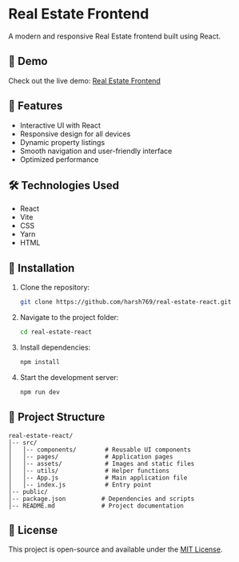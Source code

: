 # Real Estate Frontend

A modern and responsive Real Estate frontend built using React.

## 🚀 Demo

Check out the live demo: [Real Estate Frontend](https://real-estate-frontend-3et.pages.dev/)

## 📌 Features

- Interactive UI with React
- Responsive design for all devices
- Dynamic property listings
- Smooth navigation and user-friendly interface
- Optimized performance

## 🛠️ Technologies Used

- React
- Vite
- CSS
- Yarn
- HTML

## 🔧 Installation

1. Clone the repository:
   ```sh
   git clone https://github.com/harsh769/real-estate-react.git
   ```
2. Navigate to the project folder:
   ```sh
   cd real-estate-react
   ```
3. Install dependencies:
   ```sh
   npm install
   ```
4. Start the development server:
   ```sh
   npm run dev
   ```

## 📂 Project Structure

```
real-estate-react/
│-- src/
│   │-- components/        # Reusable UI components
│   │-- pages/             # Application pages
│   │-- assets/            # Images and static files
│   │-- utils/             # Helper functions
│   │-- App.js             # Main application file
│   │-- index.js           # Entry point
│-- public/
│-- package.json          # Dependencies and scripts
│-- README.md             # Project documentation
```


## 📜 License

This project is open-source and available under the [MIT License](LICENSE).
